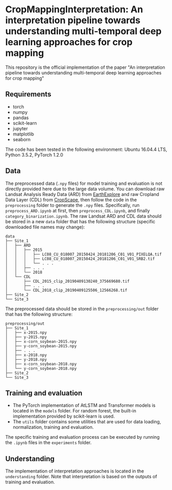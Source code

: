 # CropMappingInterpretation: An interpretation pipeline towards understanding multi-temporal deep learning approaches for crop mapping

This repository is the official implementation of the paper "An interpretation pipeline towards understanding multi-temporal deep learning approaches for crop mapping"

## Requirements

- torch
- numpy
- pandas
- scikit-learn
- jupyter
- matplotlib
- seaborn

The code has been tested in the following environment:
Ubuntu 16.04.4 LTS, Python 3.5.2, PyTorch 1.2.0

## Data

The preprocessed data (`.npy` files) for model training and evaluation is not directly provided here due to the large data volume. You can download raw Landsat Analysis Ready Data (ARD) from [EarthExplore](https://earthexplorer.usgs.gov/) and raw Cropland Data Layer (CDL) from [CropScape](https://nassgeodata.gmu.edu/CropScape/), then follow the code in the `preprocessing` folder to generate the `.npy` files. Specifically, run `preprocess_ARD.ipynb` at first, then `preprocess_CDL.ipynb`, and finally `category_binarization.ipynb`. The raw Landsat ARD and CDL data should be stored in a new `data` folder that has the following structure (specific downloaded file names may change):

```
data
├── Site_1
│   ├── ARD
│   │   ├── 2015
│   │   │   ├── LC08_CU_018007_20150424_20181206_C01_V01_PIXELQA.tif
│   │   │   ├── LC08_CU_018007_20150424_20181206_C01_V01_SRB2.tif
│   │   │   └── . . .
│   │   ├── . . .
│   │   └── 2018
│   └── CDL
│       ├── CDL_2015_clip_20190409130240_375669680.tif
│       ├── . . .
│       └── CDL_2018_clip_20190409125506_12566268.tif
├── Site_2
└── Site_3
```

The preprocessed data should be stored in the `preprocessing/out` folder that has the following structure:

```
preprocessing/out
├── Site_1
│   ├── x-2015.npy
│   ├── y-2015.npy
│   ├── x-corn_soybean-2015.npy
│   ├── y-corn_soybean-2015.npy
│   ├── . . .
│   ├── x-2018.npy
│   ├── y-2018.npy
│   ├── x-corn_soybean-2018.npy
│   └── y-corn_soybean-2018.npy
├── Site_2
└── Site_3
```

## Training and evaluation

- The PyTorch implementation of AtLSTM and Transformer models is located in the `models` folder. For random forest, the built-in implementation provided by scikit-learn is used.
- The `utils` folder contains some utilities that are used for data loading, normalization, training and evaluation.

The specific training and evaluation process can be executed by running the `.ipynb` files in the `experiments` folder.

## Understanding

The implementation of interpretation approaches is located in the `understanding` folder. Note that interpretation is based on the outputs of training and evaluation.
